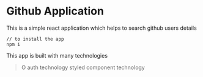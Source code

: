 # Github Application
This is a simple react application which helps to search github users details

```
// to install the app 
npm i

```
This app is built with many technologies
> O auth technology
> styled component technology